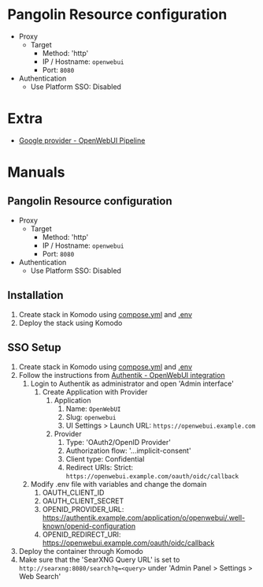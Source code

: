 # Pangolin Resource configuration
- Proxy
  - Target
    - Method: 'http'
    - IP / Hostname: `openwebui`
    - Port: `8080`
- Authentication
  - Use Platform SSO: Disabled

# Extra
 - [Google provider - OpenWebUI Pipeline](https://github.com/open-webui/pipelines/blob/main/examples/pipelines/providers/google_manifold_pipeline.py)

# Manuals
## Pangolin Resource configuration
- Proxy
  - Target
    - Method: 'http'
    - IP / Hostname: `openwebui`
    - Port: `8080`
- Authentication
  - Use Platform SSO: Disabled

## Installation
1. Create stack in Komodo using [compose.yml](https://raw.githubusercontent.com/platnub/container-host-templates/refs/heads/main/docker/containers/openwebui/compose.yml) and [.env](https://raw.githubusercontent.com/platnub/container-host-templates/refs/heads/main/docker/containers/openwebui/.env)
2. Deploy the stack using Komodo

## SSO Setup
1. Create stack in Komodo using [compose.yml](https://raw.githubusercontent.com/platnub/container-host-templates/refs/heads/main/docker/containers/openwebui/compose.yml) and [.env](https://raw.githubusercontent.com/platnub/container-host-templates/refs/heads/main/docker/containers/openwebui/.env)
2. Follow the instructions from [Authentik - OpenWebUI integration](https://integrations.goauthentik.io/miscellaneous/open-webui/)
    1. Login to Authentik as administrator and open 'Admin interface'
        1. Create Application with Provider
            1. Application
                1. Name: `OpenWebUI`
                2. Slug: `openwebui`
                3. UI Settings > Launch URL: `https://openwebui.example.com`
            2. Provider
                1. Type: 'OAuth2/OpenID Provider'
                2. Authorization flow: '...implicit-consent'
                3. Client type: Confidential
                4. Redirect URIs: Strict: `https://openwebui.example.com/oauth/oidc/callback`
    2. Modify .env file with variables and change the domain
        1. OAUTH_CLIENT_ID
        2. OAUTH_CLIENT_SECRET
        3. OPENID_PROVIDER_URL: https://authentik.example.com/application/o/openwebui/.well-known/openid-configuration
        4. OPENID_REDIRECT_URI: https://openwebui.example.com/oauth/oidc/callback
3. Deploy the container through Komodo
4. Make sure that the 'SearXNG Query URL' is set to `http://searxng:8080/search?q=<query>` under 'Admin Panel > Settings > Web Search'
